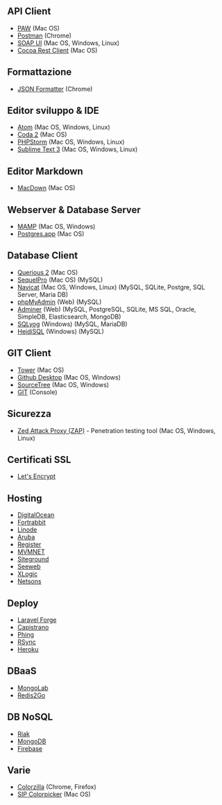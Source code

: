 ## API Client
* [PAW](https://luckymarmot.com/paw) (Mac OS)
* [Postman](https://www.getpostman.com/) (Chrome)
* [SOAP UI](http://www.soapui.org/) (Mac OS, Windows, Linux)
* [Cocoa Rest Client](http://mmattozzi.github.io/cocoa-rest-client/) (Mac OS)

## Formattazione
* [JSON Formatter](https://chrome.google.com/webstore/detail/json-formatter/bcjindcccaagfpapjjmafapmmgkkhgoa) (Chrome)

## Editor sviluppo & IDE
* [Atom](https://atom.io/) (Mac OS, Windows, Linux)
* [Coda 2](https://panic.com/coda/) (Mac OS)
* [PHPStorm](https://www.jetbrains.com/phpstorm/) (Mac OS, Windows, Linux)
* [Sublime Text 3](http://www.sublimetext.com/3) (Mac OS, Windows, Linux)

## Editor Markdown
* [MacDown](https://github.com/uranusjr/macdown) (Mac OS)

## Webserver & Database Server
* [MAMP](https://www.mamp.info/en/) (Mac OS, Windows)
* [Postgres.app](http://postgresapp.com/) (Mac OS)

## Database Client
* [Querious 2](http://www.araelium.com/querious/) (Mac OS)
* [SequelPro](http://www.sequelpro.com/) (Mac OS) (MySQL)
* [Navicat](http://www.navicat.com/) (Mac OS, Windows, Linux) (MySQL, SQLite, Postgre, SQL Server, Maria DB)
* [phpMyAdmin](https://www.phpmyadmin.net/) (Web) (MySQL)
* [Adminer](https://www.adminer.org/) (Web) (MySQL, PostgreSQL, SQLite, MS SQL, Oracle, SimpleDB, Elasticsearch, MongoDB)
* [SQLyog](https://www.webyog.com/product/sqlyog) (Windows) (MySQL, MariaDB)
* [HeidiSQL](http://www.heidisql.com/) (Windows) (MySQL)

## GIT Client
* [Tower](http://www.git-tower.com/) (Mac OS)
* [Github Desktop](https://desktop.github.com/) (Mac OS, Windows)
* [SourceTree](https://www.sourcetreeapp.com/) (Mac OS, Windows)
* [GIT](https://git-scm.com/downloads) (Console)

## Sicurezza
* [Zed Attack Proxy (ZAP)](https://www.owasp.org/index.php/OWASP_Zed_Attack_Proxy_Project) - Penetration testing tool (Mac OS, Windows, Linux)

## Certificati SSL
* [Let's Encrypt](https://letsencrypt.org/)

## Hosting
* [DigitalOcean](https://www.digitalocean.com/)
* [Fortrabbit](http://www.fortrabbit.com/)
* [Linode](https://www.linode.com/)
* [Aruba](https://www.aruba.it/)
* [Register](http://www.register.it/)
* [MVMNET](https://www.mvmnet.com/)
* [Siteground](https://www.siteground.com/)
* [Seeweb](https://www.seeweb.it/)
* [XLogic](http://xlogic.org/)
* [Netsons](https://www.netsons.com/)

## Deploy
* [Laravel Forge](https://forge.laravel.com)
* [Capistrano](http://capistranorb.com/)
* [Phing](https://www.phing.info/)
* [RSync](https://rsync.samba.org/)
* [Heroku](https://www.heroku.com/)

## DBaaS
* [MongoLab](https://mongolab.com/)
* [Redis2Go](http://redistogo.com/)

## DB NoSQL
* [Riak](http://basho.com/products/)
* [MongoDB](https://www.mongodb.org/)
* [Firebase](https://www.firebase.com/)

## Varie
* [Colorzilla](http://www.colorzilla.com/) (Chrome, Firefox)
* [SIP Colorpicker](https://itunes.apple.com/it/app/sip/id507257563?mt=12) (Mac OS)
